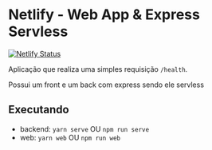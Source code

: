 # Netlify - Web App & Express Servless

[![Netlify Status](https://api.netlify.com/api/v1/badges/3a93b48d-e73c-4097-b8db-7800cddd9bdf/deploy-status)](https://app.netlify.com/sites/voluble-cannoli-7e804a/deploys)

Aplicação que realiza uma simples requisição `/health`.

Possui um front e um back com express sendo ele servless

## Executando

- backend: `yarn serve` OU `npm run serve`
- web: `yarn web` OU `npm run web`
